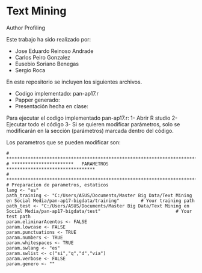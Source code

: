 # Text Mining
Author Profiling

Este trabajo ha sido realizado por:
  - Jose Eduardo Reinoso Andrade
  - Carlos Peiro Gonzalez
  - Eusebio Soriano Benegas
  - Sergio Roca

En este repositorio se incluyen los siguientes archivos.
- Codigo implementado: pan-ap17.r
- Papper generado:  
- Presentación hecha en clase:


Para ejecutar el codigo implementado pan-ap17.r:
	1- Abrir R studio
	2- Ejecutar todo el código
	3- Si se quieren modificar parámetros, solo se modificarán en la sección (parámetros) marcada dentro del código.
  
Los parametros que se pueden modificar son:
  ```{r}
# **************************************************************************
# ***********************   PARAMETROS     *********************************
# **************************************************************************
# Preparacion de parametros, estaticos
lang <- "es"
path_training <- "C:/Users/ASUS/Documents/Master Big Data/Text Mining en Social Media/pan-ap17-bigdata/training"		# Your training path
path_test <- "C:/Users/ASUS/Documents/Master Big Data/Text Mining en Social Media/pan-ap17-bigdata/test"							# Your test path
param.eliminarAcentos <- FALSE
param.lowcase <- FALSE
param.punctuations <- TRUE
param.numbers <- TRUE
param.whitespaces <- TRUE
param.swlang <- "es"
param.swlist <- c("si","q","d","via")
param.verbose <- FALSE
param.genero <- ""
  ```
